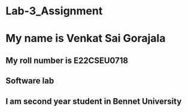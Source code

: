 # Lab-3_Assignment

# My name is Venkat Sai Gorajala
## My roll number is E22CSEU0718
## Software lab
## I am second year student in Bennet University